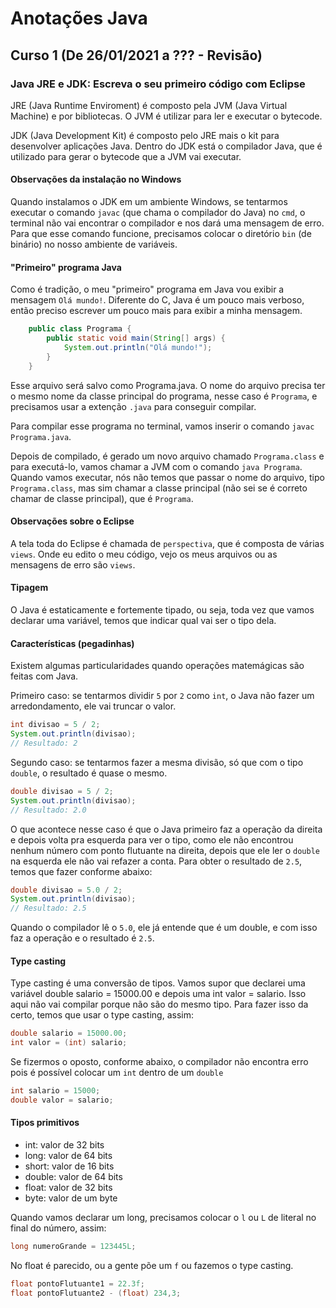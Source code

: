 # Anotações Java

## Curso 1 (De 26/01/2021 a ??? - Revisão)

### Java JRE e JDK: Escreva o seu primeiro código com Eclipse

JRE (Java Runtime Enviroment) é composto pela JVM (Java Virtual Machine) e por bibliotecas. O JVM é utilizar para ler e executar o bytecode. 

JDK (Java Development Kit) é composto pelo JRE mais o kit para desenvolver aplicações Java. Dentro do JDK está o compilador Java, que é utilizado para gerar o bytecode que a JVM vai executar. 

#### Observações da instalação no Windows

Quando instalamos o JDK em um ambiente Windows, se tentarmos executar o comando ```javac``` (que chama o compilador do Java) no ```cmd```, o terminal não vai encontrar o compilador e nos dará uma mensagem de erro. Para que esse comando funcione, precisamos colocar o diretório ``bin`` (de binário) no nosso ambiente de variáveis. 

#### "Primeiro" programa Java

Como é tradição, o meu "primeiro" programa em Java vou exibir a mensagem ```Olá mundo!```. Diferente do C, Java é um pouco mais verboso, então preciso escrever um pouco mais para exibir a minha mensagem. 

```java
    public class Programa {
        public static void main(String[] args) {
            System.out.println("Olá mundo!");
        }
    }

```
Esse arquivo será salvo como Programa.java. O nome do arquivo precisa ter o mesmo nome da classe principal do programa, nesse caso é ``Programa``, e precisamos usar a extenção ``.java`` para conseguir compilar. 

Para compilar esse programa no terminal, vamos inserir o comando ``javac Programa.java``. 

Depois de compilado, é gerado um novo arquivo chamado ``Programa.class`` e para executá-lo, vamos chamar a JVM com o comando ``java Programa``. Quando vamos executar, nós não temos que passar o nome do arquivo, tipo ```Programa.class```, mas sim chamar a classe principal (não sei se é correto chamar de classe principal), que é ```Programa```. 

#### Observações sobre o Eclipse

A tela toda do Eclipse é chamada de ``perspectiva``, que é composta de várias ``views``. Onde eu edito o meu código, vejo os meus arquivos ou as mensagens de erro são ``views``. 

#### Tipagem

O Java é estaticamente e fortemente tipado, ou seja, toda vez que vamos declarar uma variável, temos que indicar qual vai ser o tipo dela. 

#### Características (pegadinhas)

Existem algumas particularidades quando operações matemágicas são feitas com Java. 

Primeiro caso: se tentarmos dividir ``5`` por ``2`` como ``int``, o Java não fazer um arredondamento, ele vai truncar o valor.

```java
int divisao = 5 / 2;
System.out.println(divisao);
// Resultado: 2
```

Segundo caso: se tentarmos fazer a mesma divisão, só que com o tipo ``double``, o resultado é quase o mesmo.

```java
double divisao = 5 / 2;
System.out.println(divisao);
// Resultado: 2.0
```

O que acontece nesse caso é que o Java primeiro faz a operação da direita e depois volta pra esquerda para ver o tipo, como ele não encontrou nenhum número com ponto flutuante na direita, depois que ele ler o ``double`` na esquerda ele não vai refazer a conta. Para obter o resultado de ``2.5``, temos que fazer conforme abaixo: 

```java
double divisao = 5.0 / 2;
System.out.println(divisao);
// Resultado: 2.5
```

Quando o compilador lê o ``5.0``, ele já entende que é um double, e com isso faz a operação e o resultado é ``2.5``. 

#### Type casting 

Type casting é uma conversão de tipos. Vamos supor que declarei uma variável double salario = 15000.00 e depois uma int valor = salario. Isso aqui não vai compilar porque não são do mesmo tipo. Para fazer isso da certo, temos que usar o type casting, assim: 

```java
double salario = 15000.00;
int valor = (int) salario;
```

Se fizermos o oposto, conforme abaixo, o compilador não encontra erro pois é possível colocar um ``int`` dentro de um ``double``

```java
int salario = 15000;
double valor = salario;
```

#### Tipos primitivos

+ int: valor de 32 bits
+ long: valor de 64 bits
+ short:  valor de 16 bits
+ double: valor de 64 bits
+ float: valor de 32 bits
+ byte: valor de um byte 

Quando vamos declarar um long, precisamos colocar o ``l`` ou ``L`` de literal no final do número, assim: 

```java
long numeroGrande = 123445L;
```

No float é parecido, ou a gente põe um ``f`` ou fazemos o type casting. 

```java
float pontoFlutuante1 = 22.3f;
float pontoFlutuante2 - (float) 234,3;
```
